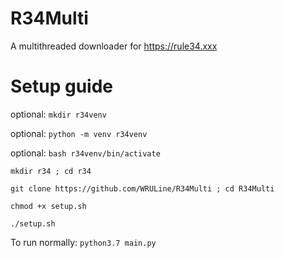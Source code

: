 # R34Multi
A multithreaded downloader for https://rule34.xxx

# Setup guide
optional: `mkdir r34venv`

optional: `python -m venv r34venv`

optional: `bash r34venv/bin/activate`

`mkdir r34 ; cd r34`

`git clone https://github.com/WRULine/R34Multi ; cd R34Multi`

`chmod +x setup.sh`

`./setup.sh`


To run normally: `python3.7 main.py`
